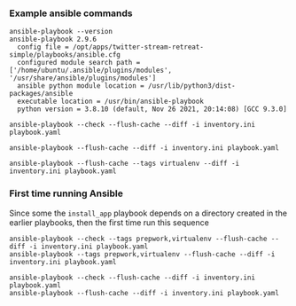 ### Example ansible commands
```
ansible-playbook --version
ansible-playbook 2.9.6
  config file = /opt/apps/twitter-stream-retreat-simple/playbooks/ansible.cfg
  configured module search path = ['/home/ubuntu/.ansible/plugins/modules', '/usr/share/ansible/plugins/modules']
  ansible python module location = /usr/lib/python3/dist-packages/ansible
  executable location = /usr/bin/ansible-playbook
  python version = 3.8.10 (default, Nov 26 2021, 20:14:08) [GCC 9.3.0]

ansible-playbook --check --flush-cache --diff -i inventory.ini playbook.yaml 

ansible-playbook --flush-cache --diff -i inventory.ini playbook.yaml

ansible-playbook --flush-cache --tags virtualenv --diff -i inventory.ini playbook.yaml
```

### First time running Ansible
Since some the `install_app` playbook depends on a directory created in the
earlier playbooks, then the first time run this sequence

```
ansible-playbook --check --tags prepwork,virtualenv --flush-cache --diff -i inventory.ini playbook.yaml
ansible-playbook --tags prepwork,virtualenv --flush-cache --diff -i inventory.ini playbook.yaml

ansible-playbook --check --flush-cache --diff -i inventory.ini playbook.yaml
ansible-playbook --flush-cache --diff -i inventory.ini playbook.yaml
```

